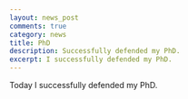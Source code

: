 ```yaml
---
layout: news_post
comments: true
category: news
title: PhD
description: Successfully defended my PhD.
excerpt: I successfully defended my PhD.
---
```


Today I successfully defended my PhD.
